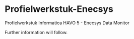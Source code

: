 # Profielwerkstuk-Enecsys
Profielwerkstuk Informatica HAVO 5 - Enecsys Data Monitor

Further information will follow.
